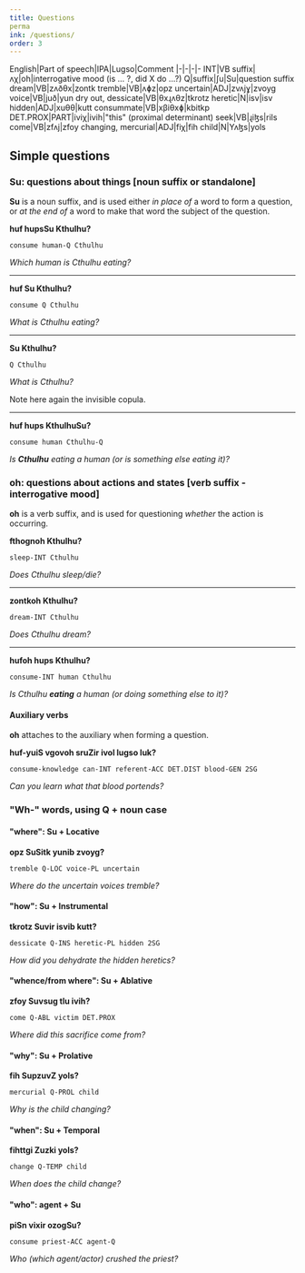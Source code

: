 ```yaml
---
title: Questions
perma
ink: /questions/
order: 3
---
```


English|Part of speech|IPA|Lugso|Comment
|-|-|-|-
INT|VB suffix|ʌχ|oh|interrogative mood (is ... ?, did X do ...?)
Q|suffix|ʃu|Su|question suffix
dream|VB|zʌðθx|zontk
tremble|VB|ʌɸz|opz
uncertain|ADJ|zvʌjɣ|zvoyg
voice|VB|juð|yun
dry out, dessicate|VB|θxɻʌθz|tkrotz
heretic|N|isv|isv
hidden|ADJ|xuθθ|kutt
consummate|VB|xβiθxɸ|kbitkp
DET.PROX|PART|iviχ|ivih|"this" (proximal determinant)
seek|VB|ɻiɮs|rils
come|VB|zfʌj|zfoy
changing, mercurial|ADJ|fiχ|fih
child|N|Yʌɮs|yols

## Simple questions

### Su: questions about things [noun suffix or standalone]

**Su** is a noun suffix, and is used either _in place of_ a word to form a question, or _at the end of_ a word to make that word the subject of the question.

**huf hupsSu Kthulhu?**

`consume human-Q Cthulhu`

_Which human is Cthulhu eating?_

---

**huf Su Kthulhu?**

`consume Q Cthulhu`

_What is Cthulhu eating?_

---

**Su Kthulhu?**

`Q Cthulhu`

_What is Cthulhu?_

Note here again the invisible copula.

---

**huf hups KthulhuSu?**

`consume human Cthulhu-Q`

_Is **Cthulhu** eating a human (or is something else eating it)?_

### oh: questions about actions and states [verb suffix - interrogative mood]

**oh** is a verb suffix, and is used for questioning _whether_ the action is occurring.

**fthognoh Kthulhu?**

`sleep-INT Cthulhu`

_Does Cthulhu sleep/die?_

---

**zontkoh Kthulhu?**

`dream-INT Cthulhu`

_Does Cthulhu dream?_

---

**hufoh hups Kthulhu?**

`consume-INT human Cthulhu`

_Is Cthulhu **eating** a human (or doing something else to it)?_

#### Auxiliary verbs

**oh** attaches to the auxiliary when forming a question.

**huf-yuiS vgovoh sruZir ivol lugso luk?**

`consume-knowledge can-INT referent-ACC DET.DIST blood-GEN 2SG`

_Can you learn what that blood portends?_

### "Wh-" words, using Q + noun case

#### "where": Su + Locative

**opz SuSitk yunib zvoyg?**

`tremble Q-LOC voice-PL uncertain`

_Where do the uncertain voices tremble?_

#### "how": Su + Instrumental

**tkrotz Suvir isvib kutt?**

`dessicate Q-INS heretic-PL hidden 2SG`

_How did you dehydrate the hidden heretics?_

#### "whence/from where": Su + Ablative

**zfoy Suvsug tlu ivih?**

`come Q-ABL victim DET.PROX`

_Where did this sacrifice come from?_

#### "why": Su + Prolative

**fih SupzuvZ yols?**

`mercurial Q-PROL child`

_Why is the child changing?_

#### "when": Su + Temporal

**fihttgi Zuzki yols?**

`change Q-TEMP child`

_When does the child change?_

#### "who": agent + Su

**piSn vixir ozogSu?**

`consume priest-ACC agent-Q`

_Who (which agent/actor) crushed the priest?_
